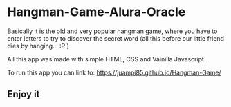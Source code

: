 # Hangman-Game-Alura-Oracle

Basically it is the old and very popular hangman game, where you have to enter letters to try to discover the secret word (all this before our little friend dies by hanging... :P )

All this app was made with simple HTML, CSS and Vainilla Javascript.

To run this app you can link to: https://juampi85.github.io/Hangman-Game/

## Enjoy it
